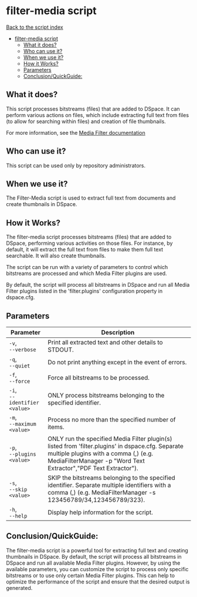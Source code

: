# filter-media script
[Back to the script index](index.md)
<!-- TOC -->
* [filter-media script](#filter-media-script)
  * [What it does?](#what-it-does)
  * [Who can use it?](#who-can-use-it)
  * [When we use it?](#when-we-use-it)
  * [How it Works?](#how-it-works)
  * [Parameters](#parameters)
  * [Conclusion/QuickGuide:](#conclusionquickguide)
<!-- TOC -->
## What it does?

This script processes bitstreams (files) that are added to DSpace.  It can perform various actions on files, which include extracting full text from files (to allow for searching within files) and creation of file thumbnails.

For more information,
see the [Media Filter documentation](https://wiki.lyrasis.org/display/DSDOC7x/Mediafilters+for+Transforming+DSpace+Content)

## Who can use it?

This script can be used only by repository administrators.

## When we use it?

The Filter-Media script is used to extract full text from documents and create thumbnails in DSpace.


## How it Works?

The filter-media script processes bitstreams (files) that are added to DSpace, performing various activities on those files.  For instance, by default, it will extract the full text from files to make them full text searchable.  It will also create thumbnails.

The script can be run with a variety of parameters to control which bitstreams are processed and which Media Filter plugins are used.

By default, the script will process all bitstreams in DSpace and run all Media Filter plugins listed in the 'filter.plugins' configuration property in dspace.cfg.


## Parameters

| Parameter                         | Description                                                                                                                                                                                                   |
|-----------------------------------|---------------------------------------------------------------------------------------------------------------------------------------------------------------------------------------------------------------|
| `-v`, <br/>`--verbose`            | Print all extracted text and other details to STDOUT.                                                                                                                                                         |
| `-q`, <br/>`--quiet`              | Do not print anything except in the event of errors.                                                                                                                                                          |
| `-f`, <br/>`--force`              | Force all bitstreams to be processed.                                                                                                                                                                         |
| `-i`, <br/>`--identifier <value>` | ONLY process bitstreams belonging to the specified identifier.                                                                                                                                                |
| `-m`, <br/>`--maximum <value>`    | Process no more than the specified number of items.                                                                                                                                                           |
| `-p`, <br/>`--plugins <value>`    | ONLY run the specified Media Filter plugin(s) listed from 'filter.plugins' in dspace.cfg. Separate multiple plugins with a comma (,) (e.g. MediaFilterManager -p "Word Text Extractor","PDF Text Extractor"). |
| `-s`, <br/>`--skip <value>`       | SKIP the bitstreams belonging to the specified identifier. Separate multiple identifiers with a comma (,) (e.g. MediaFilterManager -s 123456789/34,123456789/323).                                            |
| `-h`, <br/>`--help`               | Display help information for the script.                                                                                                                                                                      |

## Conclusion/QuickGuide:

The filter-media script is a powerful tool for extracting full text and creating thumbnails in DSpace. By default, the
script will process all bitstreams in DSpace and run all available Media Filter plugins. However, by using the available
parameters, you can customize the script to process only specific bitstreams or to use only certain Media Filter
plugins. This can help to optimize the performance of the script and ensure that the desired output is generated.
